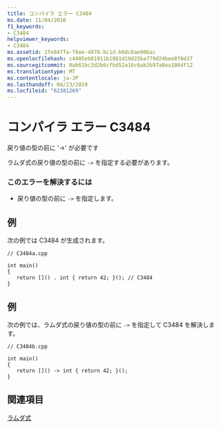 ```yaml
---
title: コンパイラ エラー C3484
ms.date: 11/04/2016
f1_keywords:
- C3484
helpviewer_keywords:
- C3484
ms.assetid: 2fe847fa-f6ee-4978-bc1d-b6dc6ae906ac
ms.openlocfilehash: c4405eb81911b1081d19d25ba779d24bee8f6d37
ms.sourcegitcommit: 0ab61bc3d2b6cfbd52a16c6ab2b97a8ea1864f12
ms.translationtype: MT
ms.contentlocale: ja-JP
ms.lasthandoff: 04/23/2019
ms.locfileid: "62381269"
---
```

# <a name="compiler-error-c3484"></a>コンパイラ エラー C3484

戻り値の型の前に '->' が必要です

ラムダ式の戻り値の型の前に `->` を指定する必要があります。

### <a name="to-correct-this-error"></a>このエラーを解決するには

- 戻り値の型の前に `->` を指定します。

## <a name="example"></a>例

次の例では C3484 が生成されます。

```
// C3484a.cpp

int main()
{
   return []() . int { return 42; }(); // C3484
}
```

## <a name="example"></a>例

次の例では、ラムダ式の戻り値の型の前に `->` を指定して C3484 を解決します。

```
// C3484b.cpp

int main()
{
   return []() -> int { return 42; }();
}
```

## <a name="see-also"></a>関連項目

[ラムダ式](../../cpp/lambda-expressions-in-cpp.md)